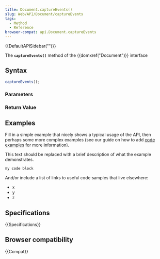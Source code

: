 ```yaml
---
title: Document.captureEvents()
slug: Web/API/Document/captureEvents
tags:
  - Method
  - Reference
browser-compat: api.Document.captureEvents
---
```

{{DefaultAPISidebar("")}}

The **`captureEvents()`** method of the {{domxref("Document")}} interface 

## Syntax

```js
captureEvents();
```

### Parameters



### Return Value



## Examples

Fill in a simple example that nicely shows a typical usage of the API, then perhaps some more complex examples (see our guide on how to add [code examples](/en-US/docs/MDN/Contribute/Structures/Code_examples) for more information).

This text should be replaced with a brief description of what the example demonstrates.

```js
my code block
```

And/or include a list of links to useful code samples that live elsewhere:

*   x
*   y
*   z

## Specifications

{{Specifications}}

## Browser compatibility

{{Compat}}

